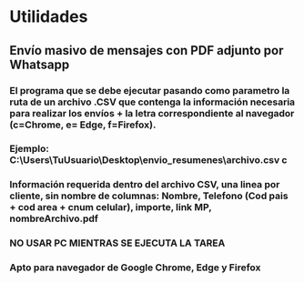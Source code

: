 
# Utilidades

## Envío masivo de mensajes con PDF adjunto por Whatsapp
### El programa que se debe ejecutar pasando como parametro la ruta de un archivo .CSV que contenga la información necesaria para realizar los envíos + la letra correspondiente al navegador (c=Chrome, e= Edge, f=Firefox).
### Ejemplo: C:\Users\TuUsuario\Desktop\envio_resumenes\archivo.csv c 

### Información requerida dentro del archivo CSV, una linea por cliente, sin nombre de columnas: Nombre, Telefono (Cod pais + cod area + cnum celular), importe, link MP, nombreArchivo.pdf
### NO USAR PC MIENTRAS SE EJECUTA LA TAREA
### Apto para navegador de Google Chrome, Edge y Firefox
